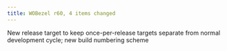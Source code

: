 ```yaml
---
title: WOBezel r60, 4 items changed
---
```


New release target to keep once-per-release targets separate from normal development cycle; new build numbering scheme

